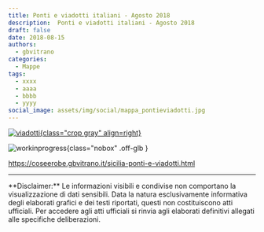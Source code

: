 ```yaml
---
title: Ponti e viadotti italiani - Agosto 2018
description:  Ponti e viadotti italiani - Agosto 2018
draft: false
date: 2018-08-15
authors:
  - gbvitrano
categories:
  - Mappe
tags:
  - xxxx
  - aaaa
  - bbbb
  - yyyy
social_image: assets/img/social/mappa_pontieviadotti.jpg
--- 
```

<style>.md-typeset code { background-color: #fff0;} 
</style>
[![viadotti](mappa_pontieviadotti.jpg "Ponti e viadotti italiani - Agosto 2018" ){class="crop gray" align=right}](index.md) 

![workinprogress](https://coseerobe.it/assets/img/workinprogress.jpg "Work in progress"){class="nobox" .off-glb }
<!-- more -->

https://coseerobe.gbvitrano.it/sicilia-ponti-e-viadotti.html

<hr>
**Disclaimer:** Le informazioni visibili e condivise non comportano la visualizzazione di dati sensibili. Data la natura esclusivamente informativa degli elaborati grafici e dei testi riportati, questi non costituiscono atti ufficiali. Per accedere agli atti ufficiali si rinvia agli elaborati definitivi allegati alle specifiche deliberazioni.